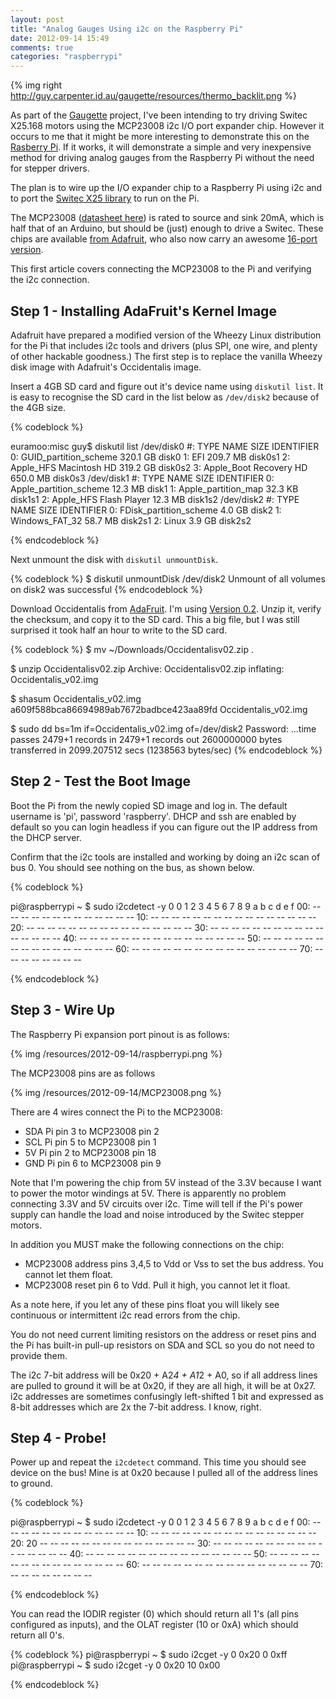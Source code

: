 ```yaml
---
layout: post
title: "Analog Gauges Using i2c on the Raspberry Pi"
date: 2012-09-14 15:49
comments: true
categories: "raspberrypi"
---
```


{% img right http://guy.carpenter.id.au/gaugette/resources/thermo_backlit.png %}

As part of the [Gaugette](http://guy.carpenter.id.au/gaugette) project, I've been
intending to try driving Switec X25.168 motors using the MCP23008 i2c I/O port
expander chip.  However it occurs to me that it might be more interesting
to demonstrate this on the [Rasberry Pi](http://www.raspberrypi.org).  If it works, it will demonstrate
a simple and very inexpensive method for driving analog gauges from the Raspberry Pi without
the need for stepper drivers.

The plan is to wire up the I/O expander chip
to a Raspberry Pi using i2c and to port the 
[Switec X25 library](https://github.com/clearwater/SwitecX25)
to run on the Pi.

The MCP23008 ([datasheet here](/resources/2012-09-14/MCP23008.pdf)) 
is rated to source and sink 20mA, which is half that of an Arduino, but should
be (just) enough to drive a Switec.
These chips are available [from Adafruit](http://www.adafruit.com/products/593),
who also now carry an awesome [16-port version](http://www.adafruit.com/products/732).

This first article covers connecting the MCP23008 to the Pi and verifying the i2c connection.

Step 1 - Installing AdaFruit's Kernel Image
------

Adafruit have prepared a modified version of the Wheezy Linux distribution for the Pi that includes i2c tools
and drivers (plus SPI, one wire, and plenty of other hackable goodness.)  The first step is to replace the
vanilla Wheezy disk image with Adafruit's Occidentalis image.

Insert a 4GB SD card and figure out it's device name using
`diskutil list`.  It is easy to recognise the SD card in the list below as `/dev/disk2`
because of the 4GB size.

{% codeblock %}

euramoo:misc guy$ diskutil list
/dev/disk0
   #:                       TYPE NAME                    SIZE       IDENTIFIER
   0:      GUID_partition_scheme                         320.1 GB   disk0
   1:                        EFI                         209.7 MB   disk0s1
   2:                  Apple_HFS Macintosh HD            319.2 GB   disk0s2
   3:                 Apple_Boot Recovery HD             650.0 MB   disk0s3
/dev/disk1
   #:                       TYPE NAME                    SIZE       IDENTIFIER
   0:     Apple_partition_scheme                         12.3 MB    disk1
   1:        Apple_partition_map                         32.3 KB    disk1s1
   2:                  Apple_HFS Flash Player            12.3 MB    disk1s2
/dev/disk2
   #:                       TYPE NAME                    SIZE       IDENTIFIER
   0:     FDisk_partition_scheme                         4.0 GB     disk2
   1:             Windows_FAT_32                         58.7 MB    disk2s1
   2:                      Linux                         3.9 GB     disk2s2

{% endcodeblock %}

Next unmount the disk with `diskutil unmountDisk`.

{% codeblock %}
$ diskutil unmountDisk /dev/disk2
Unmount of all volumes on disk2 was successful
{% endcodeblock %}

Download Occidentalis from [AdaFruit](http://learn.adafruit.com/adafruit-raspberry-pi-educational-linux-distro).
I'm using [Version 0.2](http://learn.adafruit.com/adafruit-raspberry-pi-educational-linux-distro/occidentalis-v0-dot-2).
Unzip it, verify the checksum, and copy it to the SD card.  This a big file, but I was still surprised it took half an hour
to write to the SD card.

{% codeblock %}
$ mv ~/Downloads/Occidentalisv02.zip .

$ unzip Occidentalisv02.zip 
Archive:  Occidentalisv02.zip
  inflating: Occidentalis_v02.img    

$ shasum Occidentalis_v02.img
a609f588bca86694989ab7672badbce423aa89fd  Occidentalis_v02.img

$ sudo dd bs=1m if=Occidentalis_v02.img of=/dev/disk2
Password:
...time passes
2479+1 records in
2479+1 records out
2600000000 bytes transferred in 2099.207512 secs (1238563 bytes/sec)
{% endcodeblock %}

Step 2 - Test the Boot Image
-----

Boot the Pi from the newly copied SD image and log in.  The default username is 'pi', password 'raspberry'.  DHCP and ssh are enabled by default
so you can login headless if you can figure out the IP address from the DHCP server.

Confirm that the i2c tools are installed and working by doing an i2c
scan of bus 0.  You should see nothing on the bus, as shown below.

{% codeblock %}

pi@raspberrypi ~ $ sudo i2cdetect -y  0
     0  1  2  3  4  5  6  7  8  9  a  b  c  d  e  f
00:          -- -- -- -- -- -- -- -- -- -- -- -- -- 
10: -- -- -- -- -- -- -- -- -- -- -- -- -- -- -- -- 
20: -- -- -- -- -- -- -- -- -- -- -- -- -- -- -- -- 
30: -- -- -- -- -- -- -- -- -- -- -- -- -- -- -- -- 
40: -- -- -- -- -- -- -- -- -- -- -- -- -- -- -- -- 
50: -- -- -- -- -- -- -- -- -- -- -- -- -- -- -- -- 
60: -- -- -- -- -- -- -- -- -- -- -- -- -- -- -- -- 
70: -- -- -- -- -- -- -- --   

{% endcodeblock %}

Step 3 - Wire Up
----

The Raspberry Pi expansion port pinout is as follows:

{% img /resources/2012-09-14/raspberrypi.png %}

The MCP23008 pins are as follows

{% img /resources/2012-09-14/MCP23008.png %}

There are 4 wires connect the Pi to the MCP23008:

 - SDA Pi pin 3 to MCP23008 pin 2
 - SCL Pi pin 5 to MCP23008 pin 1
 -  5V Pi pin 2 to MCP23008 pin 18
 - GND Pi pin 6 to MCP23008 pin 9

Note that I'm powering the chip from 5V instead of the 3.3V because
I want to power the motor windings at 5V.  There is 
apparently no problem connecting 3.3V and 5V circuits over i2c.
Time will tell if the Pi's power supply can handle the load and
noise introduced by the Switec stepper motors.

In addition you MUST make the following connections on the chip:

 - MCP23008 address pins 3,4,5 to Vdd or Vss to set the bus address.  You cannot let them float.
 - MCP23008 reset pin 6 to Vdd.  Pull it high, you cannot let it float.

As a note here, if you let any of these pins float you will likely
see continuous or intermittent i2c read errors from the chip.

You do not need current limiting resistors on the address or reset pins and the Pi 
has built-in pull-up resistors on SDA and SCL so you do not need to provide them.

The i2c 7-bit address will be 0x20 + A2*4 + A1*2 + A0, so 
if all address lines are pulled to ground it will be at 0x20, if they
are all high, it will be at 0x27.  i2c addresses are sometimes confusingly 
left-shifted 1 bit and expressed as 8-bit addresses which are 2x the 7-bit
address.  I know, right.

Step 4 - Probe!
----

Power up and repeat the `i2cdetect` command.  This time you should
see device on the bus!  Mine is at 0x20 because I pulled all of the
address lines to ground.

{% codeblock %}

pi@raspberrypi ~ $ sudo i2cdetect -y  0
     0  1  2  3  4  5  6  7  8  9  a  b  c  d  e  f
00:          -- -- -- -- -- -- -- -- -- -- -- -- -- 
10: -- -- -- -- -- -- -- -- -- -- -- -- -- -- -- -- 
20: 20 -- -- -- -- -- -- -- -- -- -- -- -- -- -- -- 
30: -- -- -- -- -- -- -- -- -- -- -- -- -- -- -- -- 
40: -- -- -- -- -- -- -- -- -- -- -- -- -- -- -- -- 
50: -- -- -- -- -- -- -- -- -- -- -- -- -- -- -- -- 
60: -- -- -- -- -- -- -- -- -- -- -- -- -- -- -- -- 
70: -- -- -- -- -- -- -- --                         

{% endcodeblock %}

You can read the IODIR register (0) which should return all 1's
(all pins configured as inputs), and the OLAT register (10 or 0xA) which should return all 0's.

{% codeblock %}
pi@raspberrypi ~ $ sudo i2cget -y 0 0x20 0
0xff
pi@raspberrypi ~ $ sudo i2cget -y 0 0x20 10
0x00

{% endcodeblock %}

